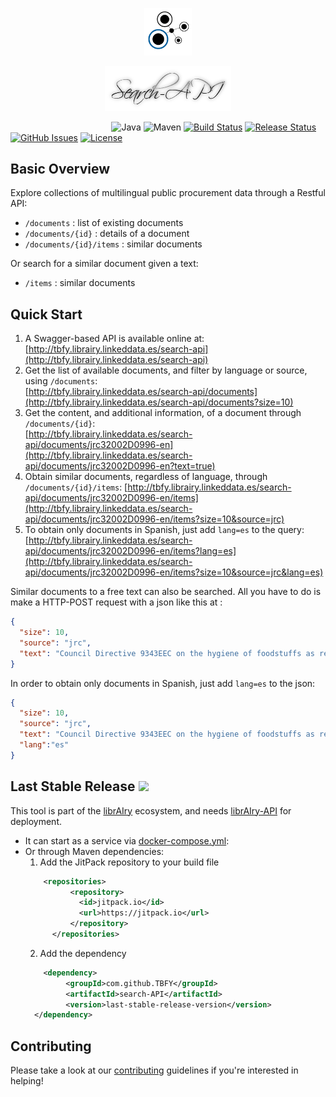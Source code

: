 <p align="center"><img width=15% src="https://github.com/TBFY/general/blob/master/figures/tbfy-logo.png"></p>
<p align="center"><img width=40% src="https://github.com/TBFY/search-API/blob/master/logo.png"></p>

&nbsp;&nbsp;&nbsp;&nbsp;&nbsp;&nbsp;&nbsp;&nbsp;&nbsp;&nbsp;&nbsp;&nbsp;&nbsp;&nbsp;&nbsp;&nbsp;&nbsp;&nbsp;&nbsp;&nbsp;&nbsp;&nbsp;&nbsp;&nbsp;&nbsp;&nbsp;&nbsp;&nbsp;&nbsp;&nbsp;&nbsp;&nbsp;&nbsp;&nbsp;&nbsp;&nbsp;&nbsp;&nbsp;&nbsp;&nbsp;
![Java](https://img.shields.io/badge/java-v1.8+-blue.svg)
![Maven](https://img.shields.io/badge/maven-v3.0+-blue.svg)
[![Build Status](https://travis-ci.org/TBFY/search-API.svg?branch=master)](https://travis-ci.org/TBFY/search-API)
[![Release Status](https://jitci.com/gh/TBFY/search-API/svg)](https://jitci.com/gh/TBFY/search-API)
[![GitHub Issues](https://img.shields.io/github/issues/TBFY/search-API.svg)](https://github.com/TBFY/search-API/issues)
[![License](https://img.shields.io/badge/license-Apache2.0-blue.svg)](https://opensource.org/licenses/Apache-2.0)



## Basic Overview

Explore collections of multilingual public procurement data through a Restful API:
- `/documents` : list of existing documents
- `/documents/{id}` : details of a document
- `/documents/{id}/items` : similar documents

Or search for a similar document given a text:
- `/items` : similar documents

## Quick Start

1. A Swagger-based API is available online at:     
    [http://tbfy.librairy.linkeddata.es/search-api](http://tbfy.librairy.linkeddata.es/search-api)
1. Get the list of available documents, and filter by language or source, using `/documents`:     
    [http://tbfy.librairy.linkeddata.es/search-api/documents](http://tbfy.librairy.linkeddata.es/search-api/documents?size=10)
1. Get the content, and additional information, of a document through `/documents/{id}`:    
    [http://tbfy.librairy.linkeddata.es/search-api/documents/jrc32002D0996-en](http://tbfy.librairy.linkeddata.es/search-api/documents/jrc32002D0996-en?text=true)
1. Obtain similar documents, regardless of language, through `/documents/{id}/items`:
    [http://tbfy.librairy.linkeddata.es/search-api/documents/jrc32002D0996-en/items](http://tbfy.librairy.linkeddata.es/search-api/documents/jrc32002D0996-en/items?size=10&source=jrc)
1. To obtain only documents in Spanish, just add `lang=es` to the query:    
    [http://tbfy.librairy.linkeddata.es/search-api/documents/jrc32002D0996-en/items?lang=es](http://tbfy.librairy.linkeddata.es/search-api/documents/jrc32002D0996-en/items?size=10&source=jrc&lang=es)

Similar documents to a free text can also be searched. All you have to do is make a HTTP-POST request with a json like this at :
```json
{
  "size": 10,
  "source": "jrc",
  "text": "Council Directive 9343EEC on the hygiene of foodstuffs as regards the transport of bulk liquid oils and fats by seaText with EEA relevance."
}
```
In order to obtain only documents in Spanish, just add `lang=es` to the json:
```json
{
  "size": 10,
  "source": "jrc",
  "text": "Council Directive 9343EEC on the hygiene of foodstuffs as regards the transport of bulk liquid oils and fats by seaText with EEA relevance.",
  "lang":"es"
}
```

## Last Stable Release [![](https://jitpack.io/v/TBFY/search-API.svg)](https://jitpack.io/#TBFY/search-API)
This tool is part of the [librAIry](http://librairy.linkeddata.es) ecosystem, and needs [librAIry-API](https://github.com/librairy/api) for deployment.

* It can start as a service via [docker-compose.yml](https://github.com/TBFY/search-API/blob/master/docker-compose.yml):
* Or through Maven dependencies:
    1. Add the JitPack repository to your build file   
    ```xml
        <repositories>
		      <repository>
		        <id>jitpack.io</id>
		        <url>https://jitpack.io</url>
		      </repository>
	      </repositories>
   ```
   2. Add the dependency
    ```xml
        <dependency>
	         <groupId>com.github.TBFY</groupId>
	         <artifactId>search-API</artifactId>
	         <version>last-stable-release-version</version>
      </dependency>
     ```

## Contributing
Please take a look at our [contributing](https://github.com/TBFY/general/blob/master/guides/how-to-contribute.md) guidelines if you're interested in helping!
